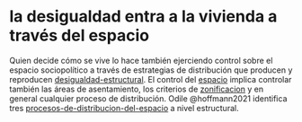 # la desigualdad entra a la vivienda a través del espacio

Quien decide cómo se vive lo hace también ejerciendo control sobre el espacio sociopolítico a través de estrategias de distribución que producen y reproducen [desigualdad-estructural](desigualdad-estructural.md). El control del [espacio](espacio.md) implica controlar también las áreas de asentamiento, los criterios de [zonificacion](zonificacion.md) y en general cualquier proceso de distribución. Odile @hoffmann2021 identifica tres [procesos-de-distribucion-del-espacio](procesos-de-distribucion-del-espacio.md) a nivel estructural.
